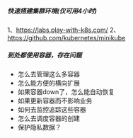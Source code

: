 ##### 快速搭建集群环境(仅可用4小时)
1、https://labs.play-with-k8s.com/
2、https://github.com/kubernetes/minikube

##### 到处都使用容器，存在问题
* 怎么去管理这么多容器
* 怎么能方便的横向扩展
* 如果容器down了，怎么能自动恢复
* 如果更新容器而不影响业务
* 如何去监控追踪这些容器
* 怎么去调度容器的创建
* 保护隐私数据？


